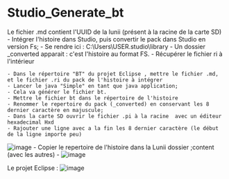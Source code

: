 # Studio_Generate_bt


Le fichier .md contient l'UUID de la lunii (présent à la racine de la carte SD)
	- Intégrer l'histoire dans Studio, puis convertir le pack dans Studio en version Fs;
	- Se rendre ici : C:\Users\USER\.studio\library
	- Un dossier _converted apparait : c'est l'histoire au format FS.
	- Récupérer  le fichier ri à l'intérieur
	
	- Dans le répertoire "BT" du projet Eclipse , mettre le fichier .md, et le fichier .ri du pack de l'histoire à intégrer
	- Lancer le java "Simple" en tant que java application;
	- Cela va générer le fichier bt.
	- Mettre le fichier bt dans le répertoire de l'histoire
	- Renommer le repertoire du pack (_converted) en conservant les 8 dernier caractère en majuscule;
	- Dans la carte SD ouvrir le fichier .pi à la racine  avec un éditeur hexadecimal Hxd
	- Rajouter une ligne avec a la fin les 8 dernier caractère (le début de la ligne importe peu)
![image](https://user-images.githubusercontent.com/799962/198629394-e50d7560-3417-40ab-839e-809614392b83.png)
	- Copier le repertoire de l'histoire dans la Lunii dossier ;content (avec les autres)
	- 
![image](https://user-images.githubusercontent.com/799962/198630134-1dbf0e26-38d2-460e-9df9-3e3a55c5113e.png)



Le projet Eclipse : 
![image](https://user-images.githubusercontent.com/799962/198629747-06db225e-0e1c-4996-890d-048075a6c141.png)
